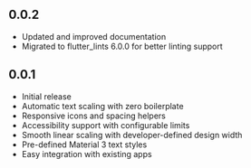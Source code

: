 ## 0.0.2
* Updated and improved documentation
* Migrated to flutter_lints 6.0.0 for better linting support

## 0.0.1
* Initial release
* Automatic text scaling with zero boilerplate
* Responsive icons and spacing helpers
* Accessibility support with configurable limits
* Smooth linear scaling with developer-defined design width
* Pre-defined Material 3 text styles
* Easy integration with existing apps